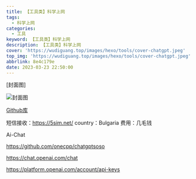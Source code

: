 ```yaml
---
title: 【工具类】科学上网
tags:
  - 科学上网
categories:
  - 工具
keyword: 【工具类】科学上网
description: 【工具类】科学上网
cover: 'https://wudiguang.top/images/hexo/tools/cover-chatgpt.jpeg'
top_img: 'https://wudiguang.top/images/hexo/tools/cover-chatgpt.jpeg'
abbrlink: 8e4c179e
date: 2023-03-23 22:50:00
---
```


[封面图]

![封面图](https://wudiguang.top/images/hexo/tools/cover-chatgpt.jpeg)

[Github库](https://github.com/bannedbook/fanqiang)

短信接收：https://5sim.net/
country：Bulgaria
费用：几毛钱

Ai-Chat

https://github.com/onecpp/chatgptsoso

https://chat.openai.com/chat

https://platform.openai.com/account/api-keys

